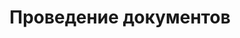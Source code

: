---
sidebar_position: 4
sidebar_label: Проведение документов
title: Проведение документов
description: Проведение документов
---
